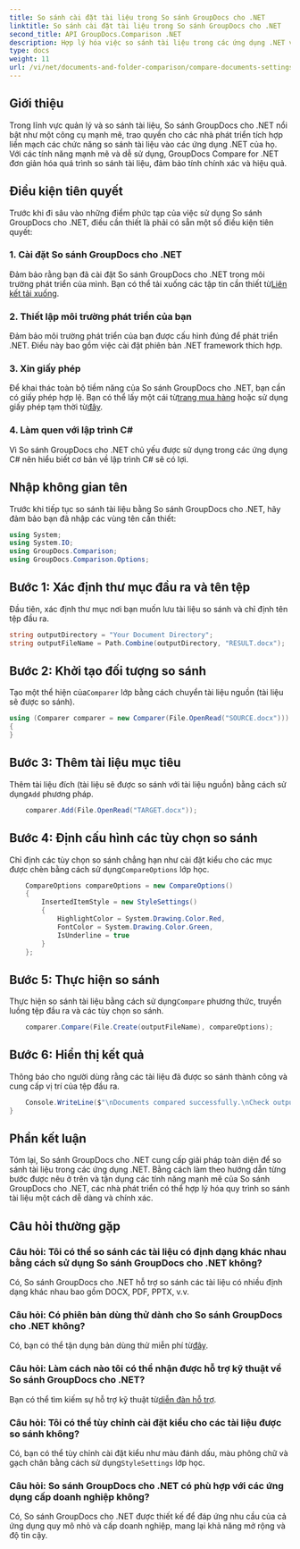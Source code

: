 ```yaml
---
title: So sánh cài đặt tài liệu trong So sánh GroupDocs cho .NET
linktitle: So sánh cài đặt tài liệu trong So sánh GroupDocs cho .NET
second_title: API GroupDocs.Comparison .NET
description: Hợp lý hóa việc so sánh tài liệu trong các ứng dụng .NET với So sánh GroupDocs. So sánh tài liệu dễ dàng với các tính năng nâng cao.
type: docs
weight: 11
url: /vi/net/documents-and-folder-comparison/compare-documents-settings-dotnet/
---
```

## Giới thiệu
Trong lĩnh vực quản lý và so sánh tài liệu, So sánh GroupDocs cho .NET nổi bật như một công cụ mạnh mẽ, trao quyền cho các nhà phát triển tích hợp liền mạch các chức năng so sánh tài liệu vào các ứng dụng .NET của họ. Với các tính năng mạnh mẽ và dễ sử dụng, GroupDocs Compare for .NET đơn giản hóa quá trình so sánh tài liệu, đảm bảo tính chính xác và hiệu quả.
## Điều kiện tiên quyết
Trước khi đi sâu vào những điểm phức tạp của việc sử dụng So sánh GroupDocs cho .NET, điều cần thiết là phải có sẵn một số điều kiện tiên quyết:
### 1. Cài đặt So sánh GroupDocs cho .NET
 Đảm bảo rằng bạn đã cài đặt So sánh GroupDocs cho .NET trong môi trường phát triển của mình. Bạn có thể tải xuống các tập tin cần thiết từ[Liên kết tải xuống](https://releases.groupdocs.com/comparison/net/).
### 2. Thiết lập môi trường phát triển của bạn
Đảm bảo môi trường phát triển của bạn được cấu hình đúng để phát triển .NET. Điều này bao gồm việc cài đặt phiên bản .NET framework thích hợp.
### 3. Xin giấy phép
Để khai thác toàn bộ tiềm năng của So sánh GroupDocs cho .NET, bạn cần có giấy phép hợp lệ. Bạn có thể lấy một cái từ[trang mua hàng](https://purchase.groupdocs.com/buy) hoặc sử dụng giấy phép tạm thời từ[đây](https://purchase.groupdocs.com/temporary-license/).
### 4. Làm quen với lập trình C#
Vì So sánh GroupDocs cho .NET chủ yếu được sử dụng trong các ứng dụng C# nên hiểu biết cơ bản về lập trình C# sẽ có lợi.

## Nhập không gian tên
Trước khi tiếp tục so sánh tài liệu bằng So sánh GroupDocs cho .NET, hãy đảm bảo bạn đã nhập các vùng tên cần thiết:
```csharp
using System;
using System.IO;
using GroupDocs.Comparison;
using GroupDocs.Comparison.Options;
```
## Bước 1: Xác định thư mục đầu ra và tên tệp
Đầu tiên, xác định thư mục nơi bạn muốn lưu tài liệu so sánh và chỉ định tên tệp đầu ra.
```csharp
string outputDirectory = "Your Document Directory";
string outputFileName = Path.Combine(outputDirectory, "RESULT.docx");
```
## Bước 2: Khởi tạo đối tượng so sánh
 Tạo một thể hiện của`Comparer` lớp bằng cách chuyển tài liệu nguồn (tài liệu sẽ được so sánh).
```csharp
using (Comparer comparer = new Comparer(File.OpenRead("SOURCE.docx")))
{
}
```
## Bước 3: Thêm tài liệu mục tiêu
 Thêm tài liệu đích (tài liệu sẽ được so sánh với tài liệu nguồn) bằng cách sử dụng`Add` phương pháp.
```csharp
    comparer.Add(File.OpenRead("TARGET.docx"));
```
## Bước 4: Định cấu hình các tùy chọn so sánh
 Chỉ định các tùy chọn so sánh chẳng hạn như cài đặt kiểu cho các mục được chèn bằng cách sử dụng`CompareOptions` lớp học.
```csharp
    CompareOptions compareOptions = new CompareOptions()
    {
        InsertedItemStyle = new StyleSettings()
        {
            HighlightColor = System.Drawing.Color.Red,
            FontColor = System.Drawing.Color.Green,
            IsUnderline = true
        }
    };
```
## Bước 5: Thực hiện so sánh
 Thực hiện so sánh tài liệu bằng cách sử dụng`Compare` phương thức, truyền luồng tệp đầu ra và các tùy chọn so sánh.
```csharp
    comparer.Compare(File.Create(outputFileName), compareOptions);
```
## Bước 6: Hiển thị kết quả
Thông báo cho người dùng rằng các tài liệu đã được so sánh thành công và cung cấp vị trí của tệp đầu ra.
```csharp
    Console.WriteLine($"\nDocuments compared successfully.\nCheck output in {Directory.GetCurrentDirectory()}.");
}
```

## Phần kết luận
Tóm lại, So sánh GroupDocs cho .NET cung cấp giải pháp toàn diện để so sánh tài liệu trong các ứng dụng .NET. Bằng cách làm theo hướng dẫn từng bước được nêu ở trên và tận dụng các tính năng mạnh mẽ của So sánh GroupDocs cho .NET, các nhà phát triển có thể hợp lý hóa quy trình so sánh tài liệu một cách dễ dàng và chính xác.
## Câu hỏi thường gặp
### Câu hỏi: Tôi có thể so sánh các tài liệu có định dạng khác nhau bằng cách sử dụng So sánh GroupDocs cho .NET không?
Có, So sánh GroupDocs cho .NET hỗ trợ so sánh các tài liệu có nhiều định dạng khác nhau bao gồm DOCX, PDF, PPTX, v.v.
### Câu hỏi: Có phiên bản dùng thử dành cho So sánh GroupDocs cho .NET không?
 Có, bạn có thể tận dụng bản dùng thử miễn phí từ[đây](https://releases.groupdocs.com/).
### Câu hỏi: Làm cách nào tôi có thể nhận được hỗ trợ kỹ thuật về So sánh GroupDocs cho .NET?
 Bạn có thể tìm kiếm sự hỗ trợ kỹ thuật từ[diễn đàn hỗ trợ](https://forum.groupdocs.com/c/comparison/12).
### Câu hỏi: Tôi có thể tùy chỉnh cài đặt kiểu cho các tài liệu được so sánh không?
 Có, bạn có thể tùy chỉnh cài đặt kiểu như màu đánh dấu, màu phông chữ và gạch chân bằng cách sử dụng`StyleSettings` lớp học.
### Câu hỏi: So sánh GroupDocs cho .NET có phù hợp với các ứng dụng cấp doanh nghiệp không?
Có, So sánh GroupDocs cho .NET được thiết kế để đáp ứng nhu cầu của cả ứng dụng quy mô nhỏ và cấp doanh nghiệp, mang lại khả năng mở rộng và độ tin cậy.